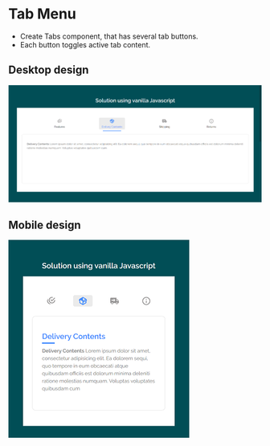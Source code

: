 # Tab Menu

- Create Tabs component, that has several tab buttons. 
- Each button toggles active tab content.

## Desktop design

![Desktop Design](./design/desktop.png)

## Mobile design

![Mobile Design](./design/mobile.png)